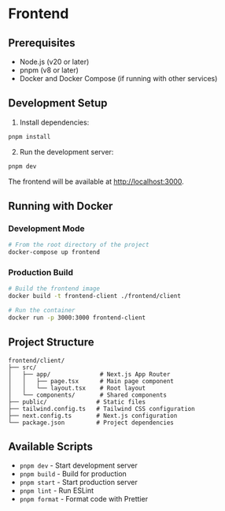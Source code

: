 # Frontend

## Prerequisites

- Node.js (v20 or later)
- pnpm (v8 or later)
- Docker and Docker Compose (if running with other services)

## Development Setup

1. Install dependencies:

```bash
pnpm install
```

2. Run the development server:

```bash
pnpm dev
```

The frontend will be available at [http://localhost:3000](http://localhost:3000).

## Running with Docker

### Development Mode

```bash
# From the root directory of the project
docker-compose up frontend
```

### Production Build

```bash
# Build the frontend image
docker build -t frontend-client ./frontend/client

# Run the container
docker run -p 3000:3000 frontend-client
```

## Project Structure

```
frontend/client/
├── src/
│   ├── app/              # Next.js App Router
│   │   ├── page.tsx      # Main page component
│   │   └── layout.tsx    # Root layout
│   └── components/       # Shared components
├── public/              # Static files
├── tailwind.config.ts   # Tailwind CSS configuration
├── next.config.ts       # Next.js configuration
└── package.json         # Project dependencies
```

## Available Scripts

- `pnpm dev` - Start development server
- `pnpm build` - Build for production
- `pnpm start` - Start production server
- `pnpm lint` - Run ESLint
- `pnpm format` - Format code with Prettier
